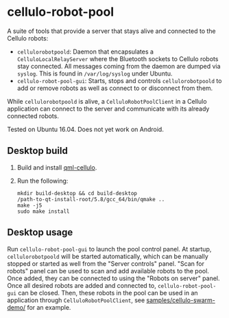 cellulo-robot-pool
==================

A suite of tools that provide a server that stays alive and connected to the Cellulo robots:

  - `cellulorobotpoold`: Daemon that encapsulates a `CelluloLocalRelayServer` where the Bluetooth sockets to Cellulo robots stay connected. All messages coming from the daemon are dumped via `syslog`. This is found in `/var/log/syslog` under Ubuntu.
  - `cellulo-robot-pool-gui`: Starts, stops and controls `cellulorobotpoold` to add or remove robots as well as connect to or disconnect from them.

While `cellulorobotpoold` is alive, a `CelluloRobotPoolClient` in a Cellulo application can connect to the server and
communicate with its already connected robots.

Tested on Ubuntu 16.04. Does not yet work on Android.

Desktop build
-------------

1. Build and install [qml-cellulo](../../).
1. Run the following:

    ```
    mkdir build-desktop && cd build-desktop
    /path-to-qt-install-root/5.8/gcc_64/bin/qmake ..
    make -j5
    sudo make install
    ```

Desktop usage
-------------

Run `cellulo-robot-pool-gui` to launch the pool control panel. At startup, `cellulorobotpoold` will be started
automatically, which can be manually stopped or started as well from the "Server controls" panel. "Scan for robots"
panel can be used to scan and add available robots to the pool. Once added, they can be connected to using the "Robots
on server" panel. Once all desired robots are added and connected to, `cellulo-robot-pool-gui` can be closed. Then,
these robots in the pool can be used in an application through `CelluloRobotPoolClient`, see
[samples/cellulo-swarm-demo/](../../samples/cellulo-swarm-demo/) for an example.
